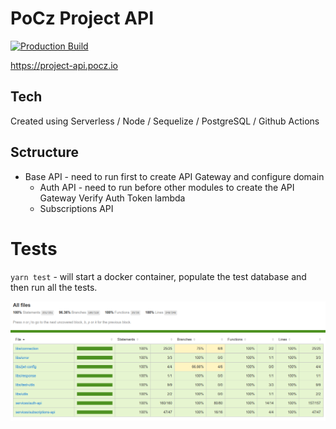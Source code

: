 # PoCz Project API

[![Production Build](https://github.com/gugazimmermann/pocz-projects-api/actions/workflows/main.yml/badge.svg)](https://github.com/gugazimmermann/pocz-projects-api/actions/workflows/main.yml)

<https://project-api.pocz.io>

## Tech

Created using Serverless / Node / Sequelize / PostgreSQL / Github Actions

## Sctructure

- Base API - need to run first to create API Gateway and configure domain
  - Auth API - need to run before other modules to create the API Gateway Verify Auth Token lambda
  - Subscriptions API

# Tests

`yarn test` - will start a docker container, populate the test database and then run all the tests.

![Tests Coverage](./readme-imgs/tests.png)
